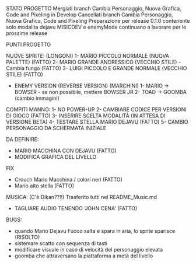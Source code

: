 ﻿STATO PROGETTO
Mergiati branch Cambia Personaggio, Nuova Grafica, Code and Pixeling in Develop
Cancellati branch Cambia Personaggio, Nuova Grafica, Code and Pixeling
Preparazione per release 0.1.0 contenente solo modalita dejavu
MISICDEV e enemyMode continuano a lavorare per le prossime release

PUNTI PROGETTO

NUOVE SPRITE: (LONGONI)
1- MARIO PICCOLO NORMALE (NUOVA PALETTE) 				(FATTO)
2- MARIO GRANDE ANORESSICO (VECCHIO STILE) - Cambia fungo 		(FATTO)
3- LUIGI PICCOLO E GRANDE NORMALE (VECCHIO STILE) 			(FATTO)

- ENEMY VERSION (REVERSE VERSION) (MARCHINI)
1- MARIO -> BOWSER - se non possibile, mettere BOWSER JR
2- TOAD -> GOOMBA
(cambio immagini)

COMPITI MANNO:
1- NO POWER-UP
2- CAMBIARE CODICE PER VERSIONI DI GIOCO 				(FATTO)
3- INSERIRE SCELTA MODALITÀ                     (IN ATTESA DI VERSIONE BETA)
4- TESTARE STELLA MARIO DEJAVU 						(FATTO)
5- CAMBIO PERSONAGGIO DA SCHERMATA INIZIALE

DA DEFINIRE:
- MARIO MACCHINA CON DEJAVU						(FATTO)
- MODIFICA GRAFICA DEL LIVELLO

FIX
- Crouch Mario Macchina / colori neri 					(FATTO)
- Mario alto stella							(FATTO)

MUSICA: (C'è Dikan??!!)
Trasferito tutti nel README_Music.md
- TAGLIARE AUDIO TENENDO 'JOHN CENA'					(FATTO)

BUGS:
- quando Mario Dejavu Fuoco salta e spara in aria, lo sprite sparisce (RISOLTO)
- sistemare scatto con sequenza di tasti
- modificare visuale in caso di velocità del personaggio elevata
- goomba che attraversano la piattaforma a metà del livello